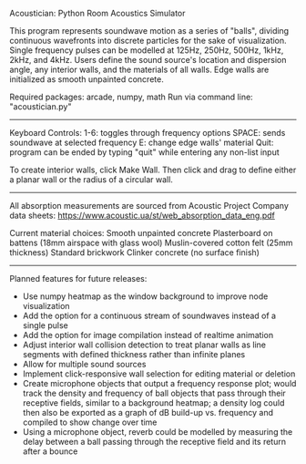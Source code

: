 Acoustician: Python Room Acoustics Simulator

This program represents soundwave motion as a series of "balls", dividing
continuous wavefronts into discrete particles for the sake of visualization.
Single frequency pulses can be modelled at 125Hz, 250Hz, 500Hz, 1kHz, 2kHz, and
4kHz. Users define the sound source's location and dispersion angle, any
interior walls, and the materials of all walls. Edge walls are initialized as
smooth unpainted concrete.

Required packages: arcade, numpy, math
Run via command line: "acoustician.py"

-------------------------------------------------------------------------------
Keyboard Controls:
1-6: toggles through frequency options
SPACE: sends soundwave at selected frequency
E: change edge walls' material
Quit: program can be ended by typing "quit" while entering any non-list input

To create interior walls, click Make Wall. Then click and drag to define either
a planar wall or the radius of a circular wall.

-------------------------------------------------------------------------------
All absorption measurements are sourced from Acoustic Project Company data
sheets: https://www.acoustic.ua/st/web_absorption_data_eng.pdf

Current material choices:
Smooth unpainted concrete
Plasterboard on battens (18mm airspace with glass wool)
Muslin-covered cotton felt (25mm thickness)
Standard brickwork
Clinker concrete (no surface finish)

-------------------------------------------------------------------------------
Planned features for future releases:
- Use numpy heatmap as the window background to improve node visualization
- Add the option for a continuous stream of soundwaves instead of a single pulse
- Add the option for image compilation instead of realtime animation
- Adjust interior wall collision detection to treat planar walls as line
    segments with defined thickness rather than infinite planes
- Allow for multiple sound sources
- Implement click-responsive wall selection for editing material or deletion
- Create microphone objects that output a frequency response plot; would track
    the density and frequency of ball objects that pass through their receptive
    fields, similar to a background heatmap; a density log could then also be
    exported as a graph of dB build-up vs. frequency and compiled to show change
    over time
- Using a microphone object, reverb could be modelled by measuring the delay
    between a ball passing through the receptive field and its return after a
    bounce
